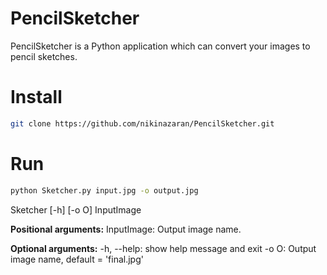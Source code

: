 # PencilSketcher
PencilSketcher is a Python application which can convert your images to pencil sketches.

# Install
```sh
git clone https://github.com/nikinazaran/PencilSketcher.git
```
# Run
```sh
python Sketcher.py input.jpg -o output.jpg
```
Sketcher [-h] [-o O] InputImage

**Positional arguments:**
InputImage:    Output image name.

**Optional arguments:**
-h, --help:    show help message and exit
-o O:          Output image name, default = 'final.jpg'
  
